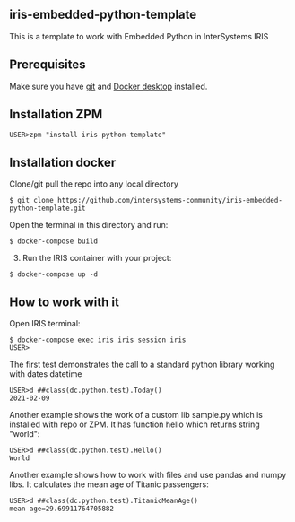 ## iris-embedded-python-template
This is a template to work with Embedded Python in InterSystems IRIS

## Prerequisites
Make sure you have [git](https://git-scm.com/book/en/v2/Getting-Started-Installing-Git) and [Docker desktop](https://www.docker.com/products/docker-desktop) installed.


## Installation ZPM

```
USER>zpm "install iris-python-template"
```

## Installation docker

Clone/git pull the repo into any local directory

```
$ git clone https://github.com/intersystems-community/iris-embedded-python-template.git
```

Open the terminal in this directory and run:

```
$ docker-compose build
```

3. Run the IRIS container with your project:

```
$ docker-compose up -d
```

## How to work with it

Open IRIS terminal:

```
$ docker-compose exec iris iris session iris
USER>
```

The first test demonstrates the call to a standard python library working with dates datetime
```
USER>d ##class(dc.python.test).Today()
2021-02-09
```

Another example shows the work of a custom lib sample.py which is installed with repo or ZPM. It has function hello which returns string "world":
```
USER>d ##class(dc.python.test).Hello()
World
```

Another example shows how to work with files and use pandas and numpy libs. 
It calculates the mean age of Titanic passengers:

```
USER>d ##class(dc.python.test).TitanicMeanAge()
mean age=29.69911764705882

```

